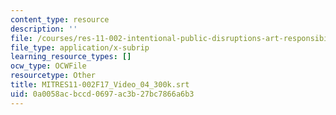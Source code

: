 ```yaml
---
content_type: resource
description: ''
file: /courses/res-11-002-intentional-public-disruptions-art-responsibility-and-pedagogy-fall-2017/0a0058acbccd0697ac3b27bc7866a6b3_MITRES11-002F17_Video_04_300k.srt
file_type: application/x-subrip
learning_resource_types: []
ocw_type: OCWFile
resourcetype: Other
title: MITRES11-002F17_Video_04_300k.srt
uid: 0a0058ac-bccd-0697-ac3b-27bc7866a6b3
---
```

